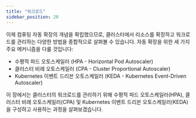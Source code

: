 ```yaml
---
title: "워크로드"
sidebar_position: 20
---
```

이제 컴퓨팅 자동 확장의 개념을 확립했으므로, 클러스터에서 리소스를 확장하고 워크로드를 관리하는 다양한 방법을 종합적으로 살펴볼 수 있습니다. 자동 확장을 위한 세 가지 주요 메커니즘을 다룰 것입니다:

- 수평적 파드 오토스케일러 (HPA - Horizontal Pod Autoscaler)
- 클러스터 비례 오토스케일러 (CPA - Cluster Proportional Autoscaler)
- Kubernetes 이벤트 드리븐 오토스케일러 (KEDA - Kubernetes Event-Driven Autoscaler)

이 장에서는 클러스터의 워크로드를 관리하기 위해 수평적 파드 오토스케일러(HPA), 클러스터 비례 오토스케일러(CPA) 및 Kubernetes 이벤트 드리븐 오토스케일러(KEDA)을 구성하고 사용하는 과정을 살펴보겠습니다.
